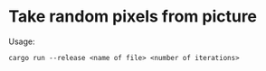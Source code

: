 # Take random pixels from picture

Usage:

```console
cargo run --release <name of file> <number of iterations>
```
